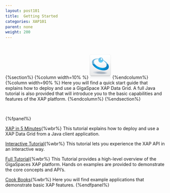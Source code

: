 ```yaml
---
layout: post101
title:  Getting Started
categories: XAP101
parent: none
weight: 200
---
```


<br>

{%section%}
{%column width=10% %}
![data-access.jpg](/attachment_files/subject/data-access.png)
{%endcolumn%}
{%column width=90% %}
Here you will find a quick start guide that explains how to deploy and use a GigaSpace XAP Data Grid.
A full Java tutorial is also provided that will introduce you to the basic capabilities and features of the XAP platform.
{%endcolumn%}
{%endsection%}

<br>

{%fpanel%}

[XAP in 5 Minutes](./your-first-data-grid-application.html){%wbr%}
This tutorial explains how to deploy and use a XAP Data Grid from a Java client application.

[Interactive Tutorial](./interactive-api-guide.html){%wbr%}
This tutorial lets you experience the XAP API in an interactive way.

[Full Tutorial](./java-home.html){%wbr%}
This Tutorial provides a high-level overview of the GigaSpaces XAP platform. Hands on examples are provided to demonstrate the core concepts and API’s.

[Cook Books](./cook-books.html){%wbr%}
Here you will find example applications that demonstrate basic XAP features.
{%endfpanel%}


